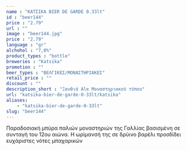 ```yaml
---
name : "ΚΑΤΣΙΚΑ BIER DE GARDE 0.33lt"
id : "beer144"
price : "2.79"
url : ""
image : "beer144.jpg"
price : "2.79"
language : "gr"
alchohol : "7,0%"
product_types : "bottle"
breweries : "Katsika"
promotion : ""
beer_types : "ΒΕΛΓΙΚΕΣ/ΜΟΝΑΣΤΗΡΙΑΚΕΣ"
retail_price : ""
discount : ""
description_short : "Ξανθιά Ale Μοναστηριακού τύπου"
url: "katsika-bier-de-garde-0-33lt/katsika"
aliases: 
    - "katsika-bier-de-garde-0-33lt"
slug: "beer144"
---
```


Παραδοσιακή μπύρα παλιών μοναστηριών της Γαλλίας βασισμένη σε συνταγή του 12ου αιώνα. 
Η ωρίμανσή της σε δρύινο βαρέλι προσδίδει ευχάριστες νότες μπαχαρικών